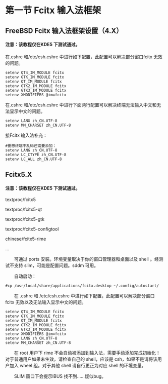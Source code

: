 # 第一节 Fcitx 输入法框架

## FreeBSD Fcitx 输入法框架设置（4.X）

#### 注意：该教程仅在KDE5 下测试通过。 <a href="zhu-yi-gai-jiao-cheng-jin-zai-kde5-xia-ce-shi-tong-guo" id="zhu-yi-gai-jiao-cheng-jin-zai-kde5-xia-ce-shi-tong-guo"></a>

在.cshrc 和/etc/csh.cshrc 中进行如下配置，此配置可以解决部分窗口fcitx 无效的问题。

```
setenv QT4_IM_MODULE fcitx
setenv GTK_IM_MODULE fcitx
setenv QT_IM_MODULE fcitx
setenv GTK2_IM_MODULE fcitx
setenv GTK3_IM_MODULE fcitx
setenv XMODIFIERS @im=fcitx
```

在.cshrc 和/etc/csh.cshrc 中进行下面两行配置可以解决终端无法输入中文和无法显示中文的问题。

```
setenv LANG zh_CN.UTF-8
setenv MM_CHARSET zh_CN.UTF-8
```

接Fcitx 输入法补充：

```
#要想终端不乱码还需要添加：
setenv LANG zh_CN.UTF-8
setenv LC_CTYPE zh_CN.UTF-8
setenv LC_ALL zh_CN.UTF-8
```

## Fcitx5.X

#### 注意：该教程仅在KDE5 下测试通过。 <a href="zhu-yi-gai-jiao-cheng-jin-zai-kde5-xia-ce-shi-tong-guo" id="zhu-yi-gai-jiao-cheng-jin-zai-kde5-xia-ce-shi-tong-guo"></a>

textproc/fcitx5

textproc/fcitx5-qt

textproc/fcitx5-gtk

textproc/fcitx5-configtool

chinese/fcitx5-rime

…

　　可通过 ports 安装。环境变量取决于你的窗口管理器和桌面以及 shell 。经测试不支持 slim，可能是配置问题。sddm 可用。

　　自动启动：&#x20;

`#cp /usr/local/share/applications/fcitx.desktop ~/.config/autostart/`

　　在 .cshrc 和 /etc/csh.cshrc 中进行如下配置，此配置可以解决部分窗口 fcitx 无效以及无法输入显示中文的问题。

```
setenv QT4_IM_MODULE fcitx
setenv GTK_IM_MODULE fcitx
setenv QT_IM_MODULE fcitx
setenv GTK2_IM_MODULE fcitx
setenv GTK3_IM_MODULE fcitx
setenv XMODIFIERS @im=fcitx
setenv LANG zh_CN.UTF-8
setenv MM_CHARSET zh_CN.UTF-8
```

　　在 root 用户下 rime 不会自动被添加到输入法，需要手动添加完成初始化！对于普通用户如果未生效，请检查自己的 shell，应该是 csh，如果不是请将该用户加入 wheel 组。对于其他 shell 请自行更正为对应 shell 的环境变量。

　　SLIM 窗口下会提示IBUS 找不到……疑似bug。
